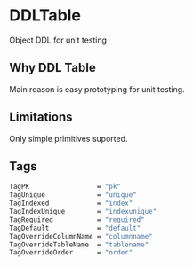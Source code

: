 # DDLTable

Object DDL for unit testing

## Why DDL Table

Main reason is easy prototyping for unit testing.

## Limitations

Only simple primitives suported.

## Tags

```sh
TagPK                 = "pk"
TagUnique             = "unique"
TagIndexed            = "index"
TagIndexUnique        = "indexunique"
TagRequired           = "required"
TagDefault            = "default"
TagOverrideColumnName = "columnname"
TagOverrideTableName  = "tablename"
TagOverrideOrder      = "order"
```



